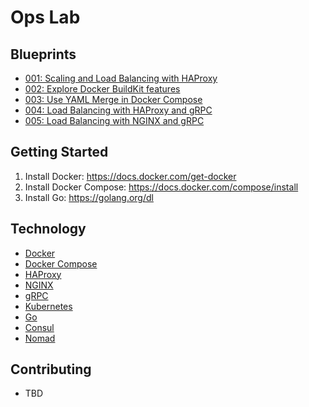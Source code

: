 # Ops Lab

## Blueprints

- [001: Scaling and Load Balancing with HAProxy](001_scaling_containers)
- [002: Explore Docker BuildKit features](002_docker_buildkit)
- [003: Use YAML Merge in Docker Compose](003_docker_compose_merge)
- [004: Load Balancing with HAProxy and gRPC](004_haproxy_grpc_load_balancing)
- [005: Load Balancing with NGINX and gRPC](005_nginx_grpc_load_balancing)

## Getting Started

1. Install Docker: <https://docs.docker.com/get-docker>
2. Install Docker Compose: <https://docs.docker.com/compose/install>
3. Install Go: <https://golang.org/dl>

## Technology

- [Docker](https://www.docker.com)
- [Docker Compose](https://github.com/docker/compose)
- [HAProxy](https://www.haproxy.com)
- [NGINX](https://www.nginx.com)
- [gRPC](https://grpc.io)
- [Kubernetes](https://kubernetes.io)
- [Go](https://golang.org)
- [Consul](https://www.consul.io)
- [Nomad](https://www.nomadproject.io)

## Contributing

- TBD
